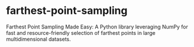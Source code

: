 # farthest-point-sampling
Farthest Point Sampling Made Easy: A Python library leveraging NumPy for fast and resource-friendly selection of farthest points in large multidimensional datasets.
